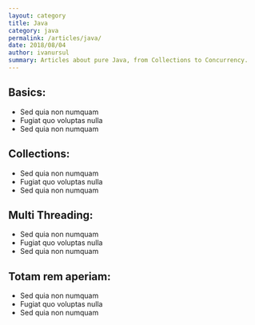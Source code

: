 ```yaml
---
layout: category
title: Java
category: java
permalink: /articles/java/
date: 2018/08/04
author: ivanursul
summary: Articles about pure Java, from Collections to Concurrency.
---
```

## Basics:

* Sed quia non numquam
* Fugiat quo voluptas nulla
* Sed quia non numquam

## Collections:

* Sed quia non numquam
* Fugiat quo voluptas nulla
* Sed quia non numquam

## Multi Threading:

* Sed quia non numquam
* Fugiat quo voluptas nulla
* Sed quia non numquam

## Totam rem aperiam:

* Sed quia non numquam
* Fugiat quo voluptas nulla
* Sed quia non numquam